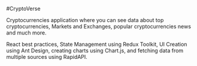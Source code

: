 #CryptoVerse

Cryptocurrencies application where you can see data about top cryptocurrencies, Markets and Exchanges, popular cryptocurrencies news and much more.

React best practices, State Management using Redux Toolkit, UI Creation using Ant Design, creating charts using Chart.js, and fetching data from multiple sources using RapidAPI.
